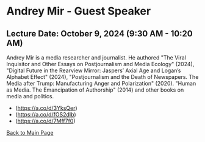 # Andrey Mir - Guest Speaker

## Lecture Date: October 9, 2024 (9:30 AM - 10:20 AM)

Andrey Mir is a media researcher and journalist. He authored "The Viral Inquisitor and Other Essays on Postjournalism and Media Ecology" (2024), "Digital Future in the Rearview Mirror: Jaspers’ Axial Age and Logan’s Alphabet Effect" (2024), "Postjournalism and the Death of Newspapers. The Media after Trump: Manufacturing Anger and Polarization" (2020). "Human as Media. The Emancipation of Authorship" (2014) and other books on media and politics.

- (https://a.co/d/3YksQer)
- (https://a.co/d/fOS2dIb)
- (https://a.co/d/7Mff7f0)

[Back to Main Page](../README.md)
